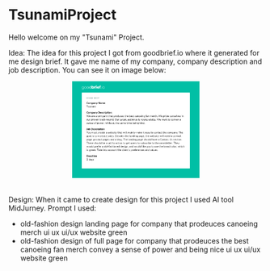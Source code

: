 # TsunamiProject

Hello welcome on my "Tsunami" Project.

Idea:
The idea for this project I got from goodbrief.io where it generated for me design brief. It gave me name of my company, company description and job description. You can see it on image below:

<div align="center" width="100%">
  <img src="https://github.com/MateuszSojkaCode/TsunamiProject/blob/master/goodbrief.png" width="50%">
</div>

<br>

Design:
When it came to create design for this project I used AI tool MidJurney.
Prompt I used:
  - old-fashion design landing page for company that prodeuces canoeing merch ui ux ui/ux website green
  - old-fashion design of full page for company that prodeuces the best canoeing fan merch convey a sense of power and being nice ui ux ui/ux website green
